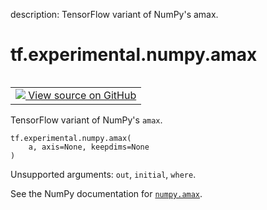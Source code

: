 description: TensorFlow variant of NumPy's amax.

<div itemscope itemtype="http://developers.google.com/ReferenceObject">
<meta itemprop="name" content="tf.experimental.numpy.amax" />
<meta itemprop="path" content="Stable" />
</div>

# tf.experimental.numpy.amax

<!-- Insert buttons and diff -->

<table class="tfo-notebook-buttons tfo-api nocontent" align="left">
<td>
  <a target="_blank" href="https://github.com/tensorflow/tensorflow/blob/r2.4/tensorflow/python/ops/numpy_ops/np_array_ops.py#L613-L623">
    <img src="https://www.tensorflow.org/images/GitHub-Mark-32px.png" />
    View source on GitHub
  </a>
</td>
</table>



TensorFlow variant of NumPy's `amax`.

<pre class="devsite-click-to-copy prettyprint lang-py tfo-signature-link">
<code>tf.experimental.numpy.amax(
    a, axis=None, keepdims=None
)
</code></pre>



<!-- Placeholder for "Used in" -->

Unsupported arguments: `out`, `initial`, `where`.

See the NumPy documentation for [`numpy.amax`](https://numpy.org/doc/1.16/reference/generated/numpy.amax.html).